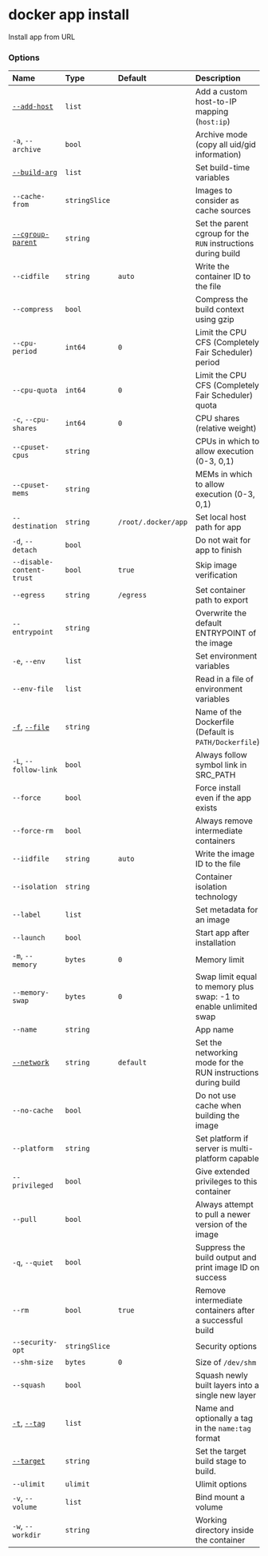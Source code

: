 # docker app install

<!---MARKER_GEN_START-->
Install app from URL

### Options

| Name                                                                                                                                                 | Type          | Default             | Description                                                       |
|:-----------------------------------------------------------------------------------------------------------------------------------------------------|:--------------|:--------------------|:------------------------------------------------------------------|
| [`--add-host`](https://docs.docker.com/reference/cli/docker/buildx/build/#add-host)                                                                  | `list`        |                     | Add a custom host-to-IP mapping (`host:ip`)                       |
| `-a`, `--archive`                                                                                                                                    | `bool`        |                     | Archive mode (copy all uid/gid information)                       |
| [`--build-arg`](https://docs.docker.com/reference/cli/docker/buildx/build/#build-arg)                                                                | `list`        |                     | Set build-time variables                                          |
| `--cache-from`                                                                                                                                       | `stringSlice` |                     | Images to consider as cache sources                               |
| [`--cgroup-parent`](https://docs.docker.com/reference/cli/docker/buildx/build/#cgroup-parent)                                                        | `string`      |                     | Set the parent cgroup for the `RUN` instructions during build     |
| `--cidfile`                                                                                                                                          | `string`      | `auto`              | Write the container ID to the file                                |
| `--compress`                                                                                                                                         | `bool`        |                     | Compress the build context using gzip                             |
| `--cpu-period`                                                                                                                                       | `int64`       | `0`                 | Limit the CPU CFS (Completely Fair Scheduler) period              |
| `--cpu-quota`                                                                                                                                        | `int64`       | `0`                 | Limit the CPU CFS (Completely Fair Scheduler) quota               |
| `-c`, `--cpu-shares`                                                                                                                                 | `int64`       | `0`                 | CPU shares (relative weight)                                      |
| `--cpuset-cpus`                                                                                                                                      | `string`      |                     | CPUs in which to allow execution (0-3, 0,1)                       |
| `--cpuset-mems`                                                                                                                                      | `string`      |                     | MEMs in which to allow execution (0-3, 0,1)                       |
| `--destination`                                                                                                                                      | `string`      | `/root/.docker/app` | Set local host path for app                                       |
| `-d`, `--detach`                                                                                                                                     | `bool`        |                     | Do not wait for app to finish                                     |
| `--disable-content-trust`                                                                                                                            | `bool`        | `true`              | Skip image verification                                           |
| `--egress`                                                                                                                                           | `string`      | `/egress`           | Set container path to export                                      |
| `--entrypoint`                                                                                                                                       | `string`      |                     | Overwrite the default ENTRYPOINT of the image                     |
| `-e`, `--env`                                                                                                                                        | `list`        |                     | Set environment variables                                         |
| `--env-file`                                                                                                                                         | `list`        |                     | Read in a file of environment variables                           |
| [`-f`](https://docs.docker.com/reference/cli/docker/buildx/build/#file), [`--file`](https://docs.docker.com/reference/cli/docker/buildx/build/#file) | `string`      |                     | Name of the Dockerfile (Default is `PATH/Dockerfile`)             |
| `-L`, `--follow-link`                                                                                                                                | `bool`        |                     | Always follow symbol link in SRC_PATH                             |
| `--force`                                                                                                                                            | `bool`        |                     | Force install even if the app exists                              |
| `--force-rm`                                                                                                                                         | `bool`        |                     | Always remove intermediate containers                             |
| `--iidfile`                                                                                                                                          | `string`      | `auto`              | Write the image ID to the file                                    |
| `--isolation`                                                                                                                                        | `string`      |                     | Container isolation technology                                    |
| `--label`                                                                                                                                            | `list`        |                     | Set metadata for an image                                         |
| `--launch`                                                                                                                                           | `bool`        |                     | Start app after installation                                      |
| `-m`, `--memory`                                                                                                                                     | `bytes`       | `0`                 | Memory limit                                                      |
| `--memory-swap`                                                                                                                                      | `bytes`       | `0`                 | Swap limit equal to memory plus swap: -1 to enable unlimited swap |
| `--name`                                                                                                                                             | `string`      |                     | App name                                                          |
| [`--network`](https://docs.docker.com/reference/cli/docker/buildx/build/#network)                                                                    | `string`      | `default`           | Set the networking mode for the RUN instructions during build     |
| `--no-cache`                                                                                                                                         | `bool`        |                     | Do not use cache when building the image                          |
| `--platform`                                                                                                                                         | `string`      |                     | Set platform if server is multi-platform capable                  |
| `--privileged`                                                                                                                                       | `bool`        |                     | Give extended privileges to this container                        |
| `--pull`                                                                                                                                             | `bool`        |                     | Always attempt to pull a newer version of the image               |
| `-q`, `--quiet`                                                                                                                                      | `bool`        |                     | Suppress the build output and print image ID on success           |
| `--rm`                                                                                                                                               | `bool`        | `true`              | Remove intermediate containers after a successful build           |
| `--security-opt`                                                                                                                                     | `stringSlice` |                     | Security options                                                  |
| `--shm-size`                                                                                                                                         | `bytes`       | `0`                 | Size of `/dev/shm`                                                |
| `--squash`                                                                                                                                           | `bool`        |                     | Squash newly built layers into a single new layer                 |
| [`-t`](https://docs.docker.com/reference/cli/docker/buildx/build/#tag), [`--tag`](https://docs.docker.com/reference/cli/docker/buildx/build/#tag)    | `list`        |                     | Name and optionally a tag in the `name:tag` format                |
| [`--target`](https://docs.docker.com/reference/cli/docker/buildx/build/#target)                                                                      | `string`      |                     | Set the target build stage to build.                              |
| `--ulimit`                                                                                                                                           | `ulimit`      |                     | Ulimit options                                                    |
| `-v`, `--volume`                                                                                                                                     | `list`        |                     | Bind mount a volume                                               |
| `-w`, `--workdir`                                                                                                                                    | `string`      |                     | Working directory inside the container                            |


<!---MARKER_GEN_END-->

